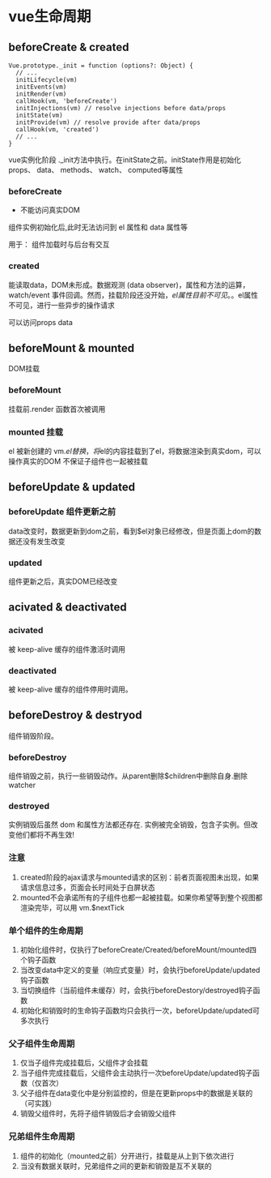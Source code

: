 # vue生命周期

## beforeCreate & created

```vue
Vue.prototype._init = function (options?: Object) {
  // ...
  initLifecycle(vm)
  initEvents(vm)
  initRender(vm)
  callHook(vm, 'beforeCreate')
  initInjections(vm) // resolve injections before data/props
  initState(vm)
  initProvide(vm) // resolve provide after data/props
  callHook(vm, 'created')
  // ...
}
```

vue实例化阶段 ._init方法中执行。在initState之前。initState作用是初始化props、 data、 methods、 watch、 computed等属性

### beforeCreate

* 不能访问真实DOM

组件实例初始化后,此时无法访问到 el 属性和 data 属性等

用于：
组件加载时与后台有交互

### created

能读取data，DOM未形成。数据观测 (data observer)，属性和方法的运算，watch/event 事件回调。然而，挂载阶段还没开始，$el 属性目前不可见。。$el属性不可见，进行一些异步的操作请求

可以访问props data

## beforeMount & mounted

DOM挂载

### beforeMount

挂载前.render 函数首次被调用

### mounted 挂载

el 被新创建的 vm.$el替换，将$el的内容挂载到了el，将数据渲染到真实dom，可以操作真实的DOM
不保证子组件也一起被挂载

## beforeUpdate & updated

### beforeUpdate 组件更新之前

data改变时，数据更新到dom之前，看到$el对象已经修改，但是页面上dom的数据还没有发生改变

### updated

组件更新之后，真实DOM已经改变

## acivated & deactivated

### acivated

被 keep-alive 缓存的组件激活时调用

### deactivated

被 keep-alive 缓存的组件停用时调用。

## beforeDestroy & destryod

组件销毁阶段。

### beforeDestroy

组件销毁之前，执行一些销毁动作。从parent删除$children中删除自身.删除watcher

### destroyed

实例销毁后虽然 dom 和属性方法都还存在. 实例被完全销毁，包含子实例。但改变他们都将不再生效!

### 注意

1. created阶段的ajax请求与mounted请求的区别：前者页面视图未出现，如果请求信息过多，页面会长时间处于白屏状态
2. mounted不会承诺所有的子组件也都一起被挂载。如果你希望等到整个视图都渲染完毕，可以用 vm.$nextTick

### 单个组件的生命周期

1. 初始化组件时，仅执行了beforeCreate/Created/beforeMount/mounted四个钩子函数
2. 当改变data中定义的变量（响应式变量）时，会执行beforeUpdate/updated钩子函数
3. 当切换组件（当前组件未缓存）时，会执行beforeDestory/destroyed钩子函数
4. 初始化和销毁时的生命钩子函数均只会执行一次，beforeUpdate/updated可多次执行

### 父子组件生命周期

1. 仅当子组件完成挂载后，父组件才会挂载
2. 当子组件完成挂载后，父组件会主动执行一次beforeUpdate/updated钩子函数（仅首次）
3. 父子组件在data变化中是分别监控的，但是在更新props中的数据是关联的（可实践）
4. 销毁父组件时，先将子组件销毁后才会销毁父组件

### 兄弟组件生命周期

1. 组件的初始化（mounted之前）分开进行，挂载是从上到下依次进行
2. 当没有数据关联时，兄弟组件之间的更新和销毁是互不关联的
